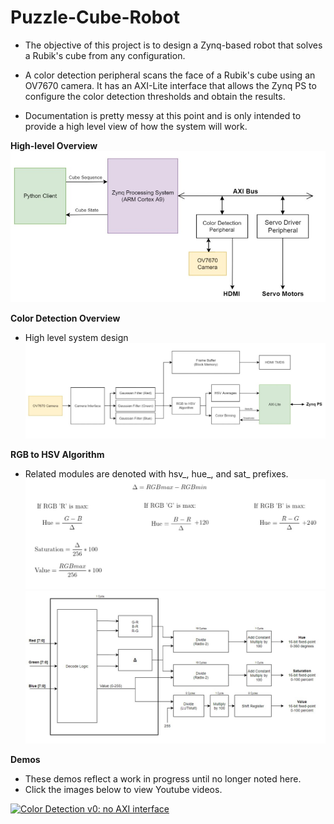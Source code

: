# Puzzle-Cube-Robot

- The objective of this project is to design a Zynq-based robot that solves a Rubik's cube from any configuration.

- A color detection peripheral scans the face of a Rubik's cube using an OV7670 camera. It has an AXI-Lite interface that allows the Zynq PS to configure the color detection thresholds and obtain the results.

- Documentation is pretty messy at this point and is only intended to provide a high level view of how the system will work.

__High-level Overview__
![](docs/images/sys_top.jpg)

__Color Detection Overview__
- High level system design
![](docs/images/colorDetect_top2.jpg)

__RGB to HSV Algorithm__
- Related modules are denoted with hsv_, hue_, and sat_ prefixes.
![](docs/images/hsv_algo.jpg)
![](docs/images/rgb_hsv_pipe.jpg)


__Demos__
- These demos reflect a work in progress until no longer noted here.
- Click the images below to view Youtube videos.

[![Color Detection v0: no AXI interface](https://img.youtube.com/vi/edkLfNpG_Xs/0.jpg)](https://www.youtube.com/watch?v=edkLfNpG_Xs)